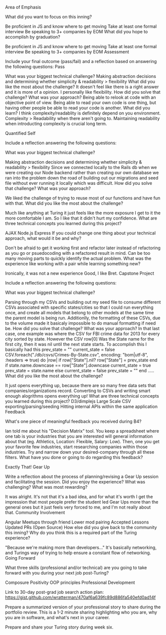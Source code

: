 Area of Emphasis

What did you want to focus on this inning?

Be proficient in JS and know where to get moving
Take at least one formal interview
Be speaking to 3+ companies by EOM
What did you hope to accomplish by graduation?

Be proficient in JS and know where to get moving
Take at least one formal interview
Be speaking to 3+ companies by EOM
Assessment

Include your final outcome (pass/fail) and a reflection based on answering the following questions: Pass

What was your biggest technical challenge? Making abstraction decisions and determining whether simplicity & readability > flexibility What did you like the most about the challenge? It doesn't feel like there is a right answer and it is more of a opinion. I personally like flexibility. How did you solve that challenge? What was your approach? Being able to relook at code with an objective point of view. Being able to read your own code is one thing, but having other people be able to read your code is another. What did you learn? I think complexity/readablity is definitely depend on you environment. Complexity > Readability when there aren't going to. Maintaining readability when introducting complexity is crucial long term.

Quantified Self

Include a reflection answering the following questions:

What was your biggest technical challenge?

Making abstraction decisions and determining whether simplicity & readability > flexibility
Since we connected locally to the Rails db when we were creating our Node backend rather than creating our own database we ran into the problem down the road of building out our migrations and seed file without ever running it locally which was difficult.
How did you solve that challenge? What was your approach?

We liked the challenge of trying to reuse most of our functions and have fun with that.
What did you like the most about the challenge?

Much like anything at Turing it just feels like the more exposure I get to it the more comfortable I am. So I like that it didn't hurt my confidence.
What are three technical concepts you learned during this project?

AJAX
Node.js
Express
If you could change one thing about your technical approach, what would it be and why?

Don't be afraid to get it working first and refactor later instead of refactoring as you go or psuedocoding with a refactored result in mind. Can be too many moving parts to quickly identify the actual problem.
What was the experience like working with a pair while learning something new?

Ironically, it was not a new experience
Good, I like Bret.
Capstone Project

Include a reflection answering the following questions:

What was your biggest technical challenge?

Parsing through my CSVs and building out my seed file to consume different CSVs associated with specific states/cities so that I could run everything once, and create all models that belong to other models at the same time the parent model is being run. Additionlly, the formatting of these CSVs, due to the volume made it basicaly impossible to do manual formatting if need be. How did you solve that challenge? What was your approach?
In that last case, one example was where the CSV for FBI crime data for 2013 for every city sorted by state. However the CSV row[0] Was the State name for the first city, then it was nil until the next state starts. To accomplish this I basically had this
prev_state = ""
  current_state = false
  CSV.foreach("./db/csvs/Crimes-By-State.csv", encoding: "bom|utf-8", :headers => true) do |row|
    if row["State"].nil?
      row["State"] = prev_state
    end
    if state.name.downcase == row["State"].downcase
      current_state = true
      prev_state = state.name
    else
      current_state = false
      prev_state = ""
    end
  .....
What did you like the most about the challenge?

It just opens everything up, because there are so many free data sets that companies/organizations record. Converting to CSVs and writing smart enough alogrithms opens everything up! What are three technical concepts you learned during this project?
D3/dimplejs
Large Scale CSV exporting/parsing/seeding
Hitting internal APIs within the same application
Feedback

What's one piece of meaningful feedback you received during B4?

Ian told me about his "Decision Matrix" tool. You keep a spreadsheet where one tab is your industries that you are interested will general information about that (eg. Athletics, Location: Flexible, Salary: Low). Then, one you get your favorite few industries, start researching companies within those industries. Try and narrow down your desired-company through all these filters.
What have you done or going to do regarding this feedback?

Exactly That!
Gear Up

Write a reflection about the process of planning/revising a Gear Up session and facilitating the session. Did you enjoy the experience? What was challenging? What was most rewarding?

It was alright. It's not that it's a bad idea, and for what it's worth I get the impression that most people prefer the student led Gear Ups more than the general ones but it just feels very forced to me, and I'm not really about that.
Community Involvement

Angular Meetups through friend
Lower mod pairing
Accepted Lessons Updated PRs (Open Source)
How else did you give back to the community this inning? Why do you think this is a required part of the Turing experience?

"Because we're making more than developers..."
It's basically networking, and Turings way of trying to help ensure a constant flow of networking.
Going Forward

What three skills (professional and/or technical) are you going to take forward with you during your next job post-Turing?

Composure
Positivity
OOP principles
Professional Development

Link to 30-day post-grad job search action plan: https://gist.github.com/wratterman/470af6a639fc89d886fa540efd0ad14f

Prepare a summarized version of your professional story to share during the portfolio review. This is a 1-2 minute sharing highlighting who you are, why you are in software, and what's next in your career.

Prepare and share your Turing story during week six.
